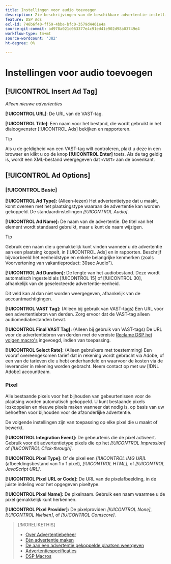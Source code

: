 ```yaml
---
title: Instellingen voor audio toevoegen
description: Zie beschrijvingen van de beschikbare advertentie-instellingen voor audioadvertenties.
feature: DSP Ads
exl-id: 746b6f40-ff59-4bbe-bfc0-3579d4461e4a
source-git-commit: ad978a021c063377e4c91ed41e902d98a03749e4
workflow-type: tm+mt
source-wordcount: '382'
ht-degree: 0%

---
```


# Instellingen voor audio toevoegen

## [!UICONTROL Insert Ad Tag]

*Alleen nieuwe advertenties*

**[!UICONTROL URL]**: De URL van de VAST-tag.

**[!UICONTROL Title]**: Een naam voor het bestand, die wordt gebruikt in het dialoogvenster [!UICONTROL Ads] bekijken en rapporteren.

>[!TIP]
>
> Als u de geldigheid van een VAST-tag wilt controleren, plakt u deze in een browser en klikt u op de knop **[!UICONTROL Enter]** toets. Als de tag geldig is, wordt een XML-bestand weergegeven dat `<VAST>` aan de bovenkant.

## [!UICONTROL Ad Options]

### [!UICONTROL Basic]

**[!UICONTROL Ad Type]:** (Alleen-lezen) Het advertentietype dat u maakt, komt overeen met het plaatsingstype waaraan de advertentie kan worden gekoppeld. De standaardinstellingen *[!UICONTROL Audio]*.

**[!UICONTROL Ad Name]:** De naam van de advertentie. De titel van het element wordt standaard gebruikt, maar u kunt de naam wijzigen.

>[!TIP]
>
> Gebruik een naam die u gemakkelijk kunt vinden wanneer u de advertentie aan een plaatsing koppelt, in [!UICONTROL Ads] en in rapporten. Beschrijf bijvoorbeeld het eenheidstype en enkele belangrijke kenmerken (zoals Voorvertoning van vakantieproduct: 30sec Audio&quot;).

**[!UICONTROL Ad Duration]:** De lengte van het audiobestand. Deze wordt automatisch ingesteld als [!UICONTROL 15] of [!UICONTROL 30], afhankelijk van de geselecteerde advertentie-eenheid.

Dit veld kan al dan niet worden weergegeven, afhankelijk van de accountmachtigingen.

**[!UICONTROL VAST Tag]:** (Alleen bij gebruik van VAST-tags) Een URL voor een advertentiebron van derden. Zorg ervoor dat de VAST-tag alleen audiomediabestanden bevat.

**[!UICONTROL Final VAST Tag]:** (Alleen bij gebruik van VAST-tags) De URL voor de advertentiebron van derden met de vereiste [Reclame DSP het volgen macro&#39;s](/help/dsp/campaign-management/macros.md) ingevoegd, indien van toepassing.

**[!UICONTROL Select Rate]:** (Alleen gebruikers met toestemming) Een vooraf overeengekomen tarief dat in rekening wordt gebracht via Adobe, of een van de tarieven die u hebt onderhandeld en waarvoor de kosten via de leverancier in rekening worden gebracht. Neem contact op met uw [!DNL Adobe] accountteam.

### Pixel

Alle bestaande pixels voor het bijhouden van gebeurtenissen voor de plaatsing worden automatisch gekoppeld. U kunt bestaande pixels loskoppelen en nieuwe pixels maken wanneer dat nodig is, op basis van uw behoeften voor bijhouden voor de afzonderlijke advertentie.

De volgende instellingen zijn van toepassing op elke pixel die u maakt of bewerkt.

**[!UICONTROL Integration Event]:** De gebeurtenis die de pixel activeert. Gebruik voor dit advertentietype pixels die op het *[!UICONTROL Impression]* of *[!UICONTROL Click-through]*.

**[!UICONTROL Pixel Type]:** Of de pixel een *[!UICONTROL IMG UR]L* (afbeeldingsbestand van 1 x 1 pixel), *[!UICONTROL HTML]*, of *[!UICONTROL JavaScript URL]*.

**[!UICONTROL Pixel URL or Code]:** De URL van de pixelafbeelding, in de juiste indeling voor het opgegeven pixeltype.

**[!UICONTROL Pixel Name]:** De pixelnaam. Gebruik een naam waarmee u de pixel gemakkelijk kunt herkennen.

**[!UICONTROL Pixel Provider]:** De pixelprovider: *[!UICONTROL None]*, *[!UICONTROL Nielsen]*, of *[!UICONTROL Comscore]*.

>[!MORELIKETHIS]
>
>* [Over Advertentiebeheer](ad-about.md)
>* [Eén advertentie maken](ad-create.md)
>* [De aan een advertentie gekoppelde plaatsen weergeven](/help/dsp/campaign-management/ads/ad-list-placements.md)
>* [Advertentiespecificaties](ad-specs.md)
>* [DSP Macros](/help/dsp/campaign-management/macros.md)

